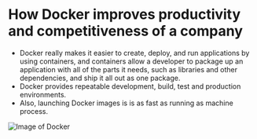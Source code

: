 # How Docker improves productivity and competitiveness of a company

* Docker really makes it easier to create, deploy, and run applications by using containers, and containers allow a developer to package up an application with all of the parts it needs, such as libraries and other dependencies, and ship it all out as one package. 
* Docker provides repeatable development, build, test and production environments. 
* Also, launching Docker images is is as fast as running as machine process.

![Image of Docker](https://miro.medium.com/proxy/1*9hGvYE5jegHm1r_97gH-jQ.png)   
